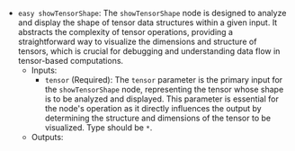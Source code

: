 - `easy showTensorShape`: The `showTensorShape` node is designed to analyze and display the shape of tensor data structures within a given input. It abstracts the complexity of tensor operations, providing a straightforward way to visualize the dimensions and structure of tensors, which is crucial for debugging and understanding data flow in tensor-based computations.
    - Inputs:
        - `tensor` (Required): The `tensor` parameter is the primary input for the `showTensorShape` node, representing the tensor whose shape is to be analyzed and displayed. This parameter is essential for the node's operation as it directly influences the output by determining the structure and dimensions of the tensor to be visualized. Type should be `*`.
    - Outputs:
